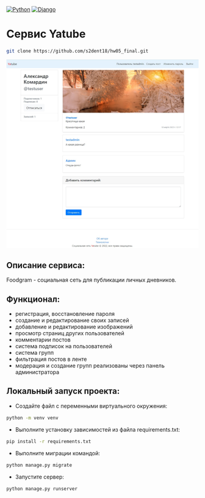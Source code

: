 [![Python](https://img.shields.io/badge/-Python-464646?style=flat-square&logo=Python)](https://www.python.org/)
[![Django](https://img.shields.io/badge/-Django-464646?style=flat-square&logo=Django)](https://www.djangoproject.com/)

# Сервис Yatube

```sh
git clone https://github.com/s2dent18/hw05_final.git
```

![Yatube](head.jpg)

## Описание сервиса:

Foodgram - социальная сеть для публикации личных дневников.  

## Функционал:

* регистрация, восстановление пароля  
* создание и редактирование своих записей  
* добавление и редактирование изображений  
* просмотр страниц других пользователей  
* комментарии постов  
* система подписок на пользователей  
* система групп  
* фильтрация постов в ленте 
* модерация и создание групп реализованы через панель администратора  

## Локальный запуск проекта:

* Создайте файл с переменными виртуального окружения:  
```sh
python -m venv venv
```    
* Выполните установку зависимостей из файла requirements.txt:   
```sh
pip install -r requirements.txt
```    
* Выполните миграции командой:  
```sh
python manage.py migrate
```  
* Запустите сервер:  
```sh
python manage.py runserver
```  